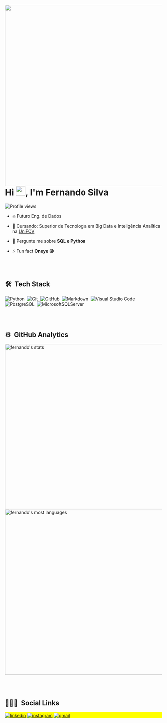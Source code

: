 
<img align="right" height="580em" src="https://raw.githubusercontent.com/gist/fernandodatagrind/4d87a5bb71550087b406babb3af48b58/raw/0726d1a6a98ae51dc3dbe25b1ca97bef46619696/githubcard.svg"/>
<h1 align="left">Hi <img src="https://raw.githubusercontent.com/kaueMarques/kaueMarques/master/hi.gif" width="30px">, I'm Fernando Silva</h1>
<p align="left"> <img src="https://komarev.com/ghpvc/?username=fernandosilva&color=yellow" alt="Profile views" /> </p>

- 🔥 Futuro Eng. de Dados 

- 🔭 Cursando: Superior de Tecnologia em Big Data e Inteligência Analítica na [UniFCV](https://unifcv.edu.br)

- 💬 Pergunte me sobre **SQL e Python**

- ⚡ Fun fact **Oneye 😜**

<br><br>

## 🛠 &nbsp;Tech Stack

![Python](https://img.shields.io/badge/-Python-05122A?style=flat&logo=Python)&nbsp;
![Git](https://img.shields.io/badge/-Git-05122A?style=flat&logo=git)&nbsp;
![GitHub](https://img.shields.io/badge/-GitHub-05122A?style=flat&logo=github)&nbsp;
![Markdown](https://img.shields.io/badge/-Markdown-05122A?style=flat&logo=markdown)&nbsp;
![Visual Studio Code](https://img.shields.io/badge/-Visual%20Studio%20Code-05122A?style=flat&logo=visual-studio-code&logoColor=007ACC)&nbsp;
![PostgreSQL](https://img.shields.io/badge/-PostgreSQL-05122A?style=flat&logo=postgresql)&nbsp;
![MicrosoftSQLServer](https://img.shields.io/badge/-Microsoft%20SQL%20Sever-05122A?style=flat&logo=microsoft%20sql%20server)&nbsp;

<br><br>

## ⚙️ &nbsp;GitHub Analytics

<p align="left">
<img width="530em" src="https://github-readme-stats.vercel.app/api?username=fernandodatagrind&show_icons=true&theme=vision-friendly-dark" alt="fernando's stats"/>
<img width="530em" src="https://github-readme-stats.vercel.app/api/top-langs/?username=fernandodatagrind&layout=compact&theme=vision-friendly-dark" alt="fernando's most languages"/>
</p>

<br><br>

## 👨🏽‍🦲 &nbsp;Social Links

<p align="left" style="background:yellow">

<a href="https://www.linkedin.com/in/fernandodatagrind/" target="_blank">
  <img align="center" src="https://img.shields.io/badge/-fernando silva-05122A?style=flat&logo=linkedin" alt="linkedin"/>
</a>
<a href="https://www.instagram.com/fernandosilva.datagrind" target="_blank">
 <img align="center" src="https://img.shields.io/badge/-fernando silva-05122A?style=flat&logo=instagram" alt="instagram"/>

<a href="mailto:fernando.pictead@gmail.com" target="_blank">
 <img align="center" src="https://img.shields.io/badge/-Gmail-05122A?style=flat&logo=Gmail" alt="gmail"/>
</a>

</a>
</p>




<!--
**maykbrito/maykbrito** is a ✨ _special_ ✨ repository because its `README.md` (this file) appears on your GitHub profile.

Here are some ideas to get you started:

- 🔭 I’m currently working on ...
- 🌱 I’m currently learning ...
- 👯 I’m looking to collaborate on ...
- 🤔 I’m looking for help with ...
- 💬 Ask me about ...
- 📫 How to reach me: ...
- 😄 Pronouns: ...
- ⚡ Fun fact: ...
-->
